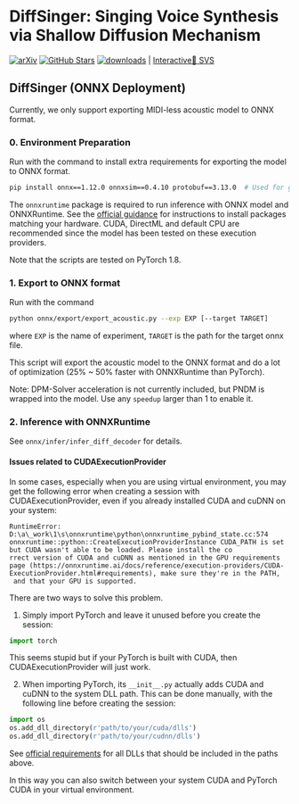 # DiffSinger: Singing Voice Synthesis via Shallow Diffusion Mechanism

[![arXiv](https://img.shields.io/badge/arXiv-Paper-<COLOR>.svg)](https://arxiv.org/abs/2105.02446)
[![GitHub Stars](https://img.shields.io/github/stars/MoonInTheRiver/DiffSinger?style=social)](https://github.com/MoonInTheRiver/DiffSinger)
[![downloads](https://img.shields.io/github/downloads/MoonInTheRiver/DiffSinger/total.svg)](https://github.com/MoonInTheRiver/DiffSinger/releases)
 | [Interactive🤗 SVS](https://huggingface.co/spaces/Silentlin/DiffSinger)

## DiffSinger (ONNX Deployment)

Currently, we only support exporting MIDI-less acoustic model to ONNX format.

### 0. Environment Preparation

Run with the command to install extra requirements for exporting the model to ONNX format.

```bash
pip install onnx==1.12.0 onnxsim==0.4.10 protobuf==3.13.0  # Used for graph repairing and optimization
```

The `onnxruntime` package is required to run inference with ONNX model and ONNXRuntime. See the [official guidance](https://onnxruntime.ai/) for instructions to install packages matching your hardware. CUDA, DirectML and default CPU are recommended since the model has been tested on these execution providers.

Note that the scripts are tested on PyTorch 1.8.

### 1. Export to ONNX format

Run with the command

```bash
python onnx/export/export_acoustic.py --exp EXP [--target TARGET]
```

where `EXP` is the name of experiment, `TARGET` is the path for the target onnx file.

This script will export the acoustic model to the ONNX format and do a lot of optimization (25% ~ 50% faster with ONNXRuntime than PyTorch).

Note: DPM-Solver acceleration is not currently included, but PNDM is wrapped into the model. Use any `speedup` larger than 1 to enable it.

### 2. Inference with ONNXRuntime

See `onnx/infer/infer_diff_decoder` for details.

#### Issues related to CUDAExecutionProvider

In some cases, especially when you are using virtual environment, you may get the following error when creating a session with CUDAExecutionProvider, even if you already installed CUDA and cuDNN on your system:

```text
RuntimeError: D:\a\_work\1\s\onnxruntime\python\onnxruntime_pybind_state.cc:574 onnxruntime::python::CreateExecutionProviderInstance CUDA_PATH is set but CUDA wasn't able to be loaded. Please install the co
rrect version of CUDA and cuDNN as mentioned in the GPU requirements page (https://onnxruntime.ai/docs/reference/execution-providers/CUDA-ExecutionProvider.html#requirements), make sure they're in the PATH,
 and that your GPU is supported.
```

There are two ways to solve this problem.

1. Simply import PyTorch and leave it unused before you create the session:

```python
import torch
```

This seems stupid but if your PyTorch is built with CUDA, then CUDAExecutionProvider will just work.

2. When importing PyTorch, its `__init__.py` actually adds CUDA and cuDNN to the system DLL path. This can be done manually, with the following line before creating the session:

```python
import os
os.add_dll_directory(r'path/to/your/cuda/dlls')
os.add_dll_directory(r'path/to/your/cudnn/dlls')
```

See [official requirements](http://www.onnxruntime.ai/docs/execution-providers/CUDA-ExecutionProvider.html#requirements) for all DLLs that should be included in the paths above.

In this way you can also switch between your system CUDA and PyTorch CUDA in your virtual environment.
